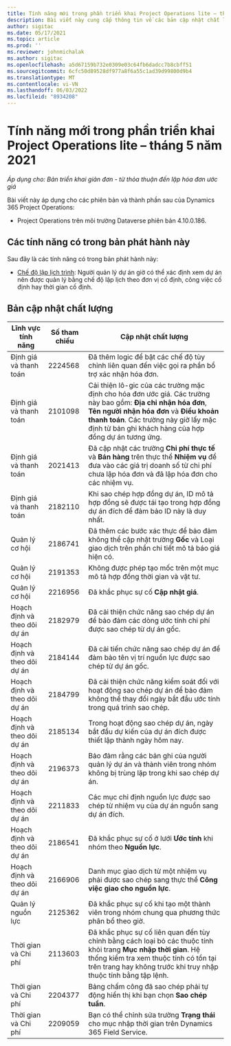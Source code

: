 ```yaml
---
title: Tính năng mới trong phần triển khai Project Operations lite – tháng 5 năm 2021
description: Bài viết này cung cấp thông tin về các bản cập nhật chất lượng có trong phần triển khai Project Operations lite vào tháng 5 năm 2021.
author: sigitac
ms.date: 05/17/2021
ms.topic: article
ms.prod: ''
ms.reviewer: johnmichalak
ms.author: sigitac
ms.openlocfilehash: a5d67159b732e0309e03c64fb6dadcc7b8cbff51
ms.sourcegitcommit: 6cfc50d89528df977a8f6a55c1ad39d99800d9b4
ms.translationtype: MT
ms.contentlocale: vi-VN
ms.lasthandoff: 06/03/2022
ms.locfileid: "8934208"
---
```

# <a name="whats-new-may-2021---project-operations-lite-deployment"></a>Tính năng mới trong phần triển khai Project Operations lite – tháng 5 năm 2021

_Áp dụng cho: Bản triển khai giản đơn - từ thỏa thuận đến lập hóa đơn ước giá_

Bài viết này áp dụng cho các phiên bản và thành phần sau của Dynamics 365 Project Operations:

   - Project Operations trên môi trường Dataverse phiên bản 4.10.0.186.

## <a name="features-included-in-this-release"></a>Các tính năng có trong bản phát hành này

Sau đây là các tính năng có trong bản phát hành này:

- [Chế độ lập lịch trình](../../project-management/scheduling-modes.md): Người quản lý dự án giờ có thể xác định xem dự án nên được quản lý bằng chế độ lập lịch theo đơn vị cố định, công việc cố định hay thời gian cố định.

## <a name="quality-updates"></a>Bản cập nhật chất lượng

| **Lĩnh vực tính năng** | **Số tham chiếu** | **Cập nhật chất lượng** |
| --- | --- | --- |
| Định giá và thanh toán | 2224568 | Đã thêm logic để bật các chế độ tùy chỉnh liên quan đến việc gọi ra phần bổ trợ xác nhận hóa đơn. |
| Định giá và thanh toán | 2101098 | Cải thiện lô-gic của các trường mặc định cho hóa đơn ước giá. Các trường này bao gồm: **Địa chỉ nhận hóa đơn**, **Tên người nhận hóa đơn** và **Điều khoản thanh toán**. Các trường này giờ lấy mặc định từ bản ghi khách hàng của hợp đồng dự án tương ứng. |
| Định giá và thanh toán | 2021413 | Đã cập nhật các trường **Chi phí thực tế** và **Bán hàng** trên thực thể **Nhiệm vụ** để đưa vào các giá trị doanh số từ chi phí chưa lập hóa đơn và đã lập hóa đơn cho các nhiệm vụ. |
| Định giá và thanh toán | 2182110 | Khi sao chép hợp đồng dự án, ID mô tả hợp đồng sẽ được tái tạo trong hợp đồng dự án đích để đảm bảo ID này là duy nhất. |
| Quản lý cơ hội | 2186741 | Đã thêm các bước xác thực để bảo đảm không thể cập nhật trường **Gốc** và Loại giao dịch trên phần chi tiết mô tả báo giá hiện có. |
| Quản lý cơ hội | 2191353 | Không được phép tạo mốc trên một mục mô tả hợp đồng thời gian và vật tư. |
| Quản lý cơ hội | 2216956 | Đã khắc phục sự cố **Cập nhật giá**. |
| Hoạch định và theo dõi dự án | 2182979 | Đã cải thiện chức năng sao chép dự án để bảo đảm các dòng ước tính chi phí được sao chép từ dự án gốc. |
| Hoạch định và theo dõi dự án | 2184144 | Đã cải tiến chức năng sao chép dự án để đảm bảo tên vị trí nguồn lực được sao chép từ dự án gốc. |
| Hoạch định và theo dõi dự án | 2184799 | Đã cải thiện chức năng kiểm soát đối với hoạt động sao chép dự án để bảo đảm không thể thay đổi ngày bắt đầu ước tính trong quá trình sao chép. |
| Hoạch định và theo dõi dự án | 2185134 | Trong hoạt động sao chép dự án, ngày bắt đầu dự kiến của dự án đích được thiết lập thành ngày hôm nay. |
| Hoạch định và theo dõi dự án | 2196373 | Bảo đảm rằng các bản ghi của người quản lý dự án và thành viên trong nhóm không bị trùng lặp trong khi sao chép dự án. |
| Hoạch định và theo dõi dự án | 2211833 | Các mục chỉ định nguồn lực được sao chép từ nhiệm vụ của dự án nguồn sang dự án đích. |
| Hoạch định và theo dõi dự án | 2186541 | Đã khắc phục sự cố ở lưới **Ước tính** khi nhóm theo **Nguồn lực**. |
| Hoạch định và theo dõi dự án | 2166906 | Danh mục giao dịch từ một nhiệm vụ phải được sao chép sang thực thể **Công việc giao cho nguồn lực**. |
| Quản lý nguồn lực | 2125362 | Đã khắc phục sự cố khi tạo một thành viên trong nhóm chung qua phương thức phân bổ theo giờ. |
| Thời gian và Chi phí | 2113603 | Đã khắc phục sự cố liên quan đến tùy chỉnh bằng cách loại bỏ các thuộc tính khỏi trang **Mục nhập thời gian**. Hệ thống kiểm tra xem thuộc tính có tồn tại trên trang hay không trước khi truy nhập thuộc tính bằng tập lệnh. |
| Thời gian và Chi phí | 2204377 | Bảng chấm công đã sao chép phải tự động hiển thị khi bạn chọn **Sao chép tuần**. |
| Thời gian và Chi phí | 2209059 | Bạn có thể chỉnh sửa trường **Trạng thái** cho mục nhập thời gian trên Dynamics 365 Field Service. |
